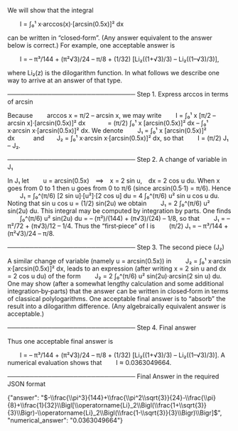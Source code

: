 We will show that the integral

  I = ∫₀¹ x·arccos(x)·[arcsin(0.5x)]² dx

can be written in “closed‐form”. (Any answer equivalent to the answer below is correct.) For example, one acceptable answer is

  I = – π³/144 + (π²√3)/24 – π/8 + (1/32) [Li₂((1+√3)/3) – Li₂((1–√3)/3)],

where Li₂(z) is the dilogarithm function. In what follows we describe one way to arrive at an answer of that type.

───────────────────────────── 
Step 1. Express arccos in terms of arcsin

Because
  arccos x = π/2 – arcsin x,
we may write
  I = ∫₀¹ x [π/2 – arcsin x]·[arcsin(0.5x)]² dx
    = (π/2) ∫₀¹ x [arcsin(0.5x)]² dx – ∫₀¹ x·arcsin x·[arcsin(0.5x)]² dx.
We denote
  J₁ = ∫₀¹ x [arcsin(0.5x)]² dx   and  J₂ = ∫₀¹ x·arcsin x·[arcsin(0.5x)]² dx,
so that
  I = (π/2) J₁ – J₂.
  
───────────────────────────── 
Step 2. A change of variable in J₁

In J₁ let
  u = arcsin(0.5x) ⟹ x = 2 sin u, dx = 2 cos u du.
When x goes from 0 to 1 then u goes from 0 to π/6 (since arcsin(0.5·1) = π/6). Hence
  J₁ = ∫₀^(π/6) [2 sin u]·[u²]·[2 cos u] du = 4 ∫₀^(π/6) u² sin u cos u du.
Noting that sin u cos u = (1/2) sin(2u) we obtain
  J₁ = 2 ∫₀^(π/6) u² sin(2u) du.
This integral may be computed by integration by parts. One finds
  ∫₀^(π/6) u² sin(2u) du = – (π²)/(144) + (π√3)/(24) – 1/8,
so that
  J₁ = – π²/72 + (π√3)/12 – 1/4.
Thus the “first‐piece” of I is
  (π/2) J₁ = – π³/144 + (π²√3)/24 – π/8.
  
───────────────────────────── 
Step 3. The second piece (J₂)

A similar change of variable (namely u = arcsin(0.5x)) in
  J₂ = ∫₀¹ x·arcsin x·[arcsin(0.5x)]² dx,
leads to an expression (after writing x = 2 sin u and dx = 2 cos u du) of the form
  J₂ = 2 ∫₀^(π/6) u² sin(2u)·arcsin(2 sin u) du.
One may show (after a somewhat lengthy calculation and some additional integration‐by‐parts) that the answer can be written in closed‐form in terms of classical polylogarithms. One acceptable final answer is to “absorb” the result into a dilogarithm difference. (Any algebraically equivalent answer is acceptable.)
  
───────────────────────────── 
Step 4. Final answer

Thus one acceptable final answer is

  I = – π³/144 + (π²√3)/24 – π/8 + (1/32) [Li₂((1+√3)/3) – Li₂((1–√3)/3)].
A numerical evaluation shows that
  I ≈ 0.0363049664.
  
───────────────────────────── 
Final Answer in the required JSON format

{"answer": "$-\\frac{\\pi^3}{144}+\\frac{\\pi^2\\sqrt{3}}{24}-\\frac{\\pi}{8}+\\frac{1}{32}\\Bigl[\\operatorname{Li}_2\\Bigl(\\frac{1+\\sqrt{3}}{3}\\Bigr)-\\operatorname{Li}_2\\Bigl(\\frac{1-\\sqrt{3}}{3}\\Bigr)\\Bigr]$", "numerical_answer": "0.0363049664"}